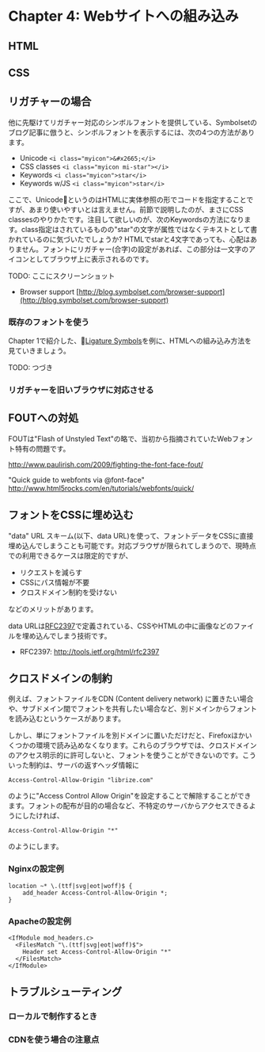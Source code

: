 # Chapter 4: Webサイトへの組み込み


## HTML



## CSS



## リガチャーの場合

他に先駆けてリガチャー対応のシンボルフォントを提供している、Symbolsetのブログ記事に倣うと、シンボルフォントを表示するには、次の4つの方法があります。

- Unicode `<i class="myicon">&#x2665;</i>`
- CSS classes `<i class="myicon mi-star"></i>`
- Keywords `<i class="myicon">star</i>`
- Keywords w/JS `<i class="myicon">star</i>`

ここで、UnicodeというのはHTMLに実体参照の形でコードを指定することですが、あまり使いやすいとは言えません。前節で説明したのが、まさにCSS classesのやりかたです。注目して欲しいのが、次のKeywordsの方法になります。class指定はされているものの"star"の文字が属性ではなくテキストとして書かれているのに気づいたでしょうか? HTMLでstarと4文字であっても、心配はありません。フォントにリガチャー(合字)の設定があれば、この部分は一文字のアイコンとしてブラウザ上に表示されるのです。

TODO: ここにスクリーンショット

- Browser support [http://blog.symbolset.com/browser-support](http://blog.symbolset.com/browser-support)


### 既存のフォントを使う

Chapter 1で紹介した、[Ligature Symbols](http://kudakurage.com/ligature_symbols/)を例に、HTMLへの組み込み方法を見ていきましょう。

TODO: つづき


### リガチャーを旧いブラウザに対応させる


## FOUTへの対処

FOUTは"Flash of Unstyled Text"の略で、当初から指摘されていたWebフォント特有の問題です。

http://www.paulirish.com/2009/fighting-the-font-face-fout/


"Quick guide to webfonts via @font-face"
http://www.html5rocks.com/en/tutorials/webfonts/quick/


## フォントをCSSに埋め込む

"data" URL スキーム(以下、data URL)を使って、フォントデータをCSSに直接埋め込んでしまうことも可能です。対応ブラウザが限られてしまうので、現時点での利用できるケースは限定的ですが、

- リクエストを減らす
- CSSにパス情報が不要
- クロスドメイン制約を受けない

などのメリットがあります。

data URLは[RFC2397](http://tools.ietf.org/html/rfc2397)で定義されている、CSSやHTMLの中に画像などのファイルを埋め込んでしまう技術です。

- RFC2397: http://tools.ietf.org/html/rfc2397


## クロスドメインの制約

例えば、フォントファイルをCDN (Content delivery network) に置きたい場合や、サブドメイン間でフォントを共有したい場合など、別ドメインからフォントを読み込むというケースがあります。

しかし、単にフォントファイルを別ドメインに置いただけだと、Firefoxほかいくつかの環境で読み込めなくなります。これらのブラウザでは、クロスドメインのアクセス明示的に許可しないと、フォントを使うことができないのです。こういった制約は、サーバの返すヘッダ情報に

	Access-Control-Allow-Origin "librize.com"

のように"Access Control Allow Origin"を設定することで解除することができます。フォントの配布が目的の場合など、不特定のサーバからアクセスできるようにしたければ、

	Access-Control-Allow-Origin "*"

のようにします。


### Nginxの設定例

	location ~* \.(ttf|svg|eot|woff)$ {
	    add_header Access-Control-Allow-Origin *;
	}


### Apacheの設定例

	<IfModule mod_headers.c>
	  <FilesMatch "\.(ttf|svg|eot|woff)$">
	    Header set Access-Control-Allow-Origin "*"
	  </FilesMatch>
	</IfModule>


## トラブルシューティング


### ローカルで制作するとき


### CDNを使う場合の注意点


